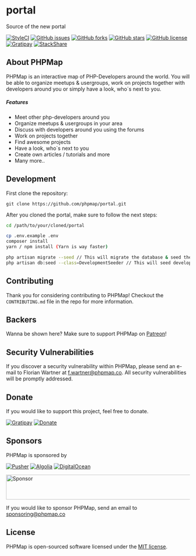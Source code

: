 # portal
Source of the new portal

[![StyleCI](https://styleci.io/repos/111126398/shield?style=flat-square)](https://styleci.io/repos/111126398)
[![GitHub issues](https://img.shields.io/github/issues/PHPMap/portal.svg?style=flat-square)](https://github.com/PHPMap/portal/issues)
[![GitHub forks](https://img.shields.io/github/forks/PHPMap/portal.svg?style=flat-square)](https://github.com/PHPMap/portal/network)
[![GitHub stars](https://img.shields.io/github/stars/PHPMap/portal.svg?style=flat-square)](https://github.com/PHPMap/portal/stargazers)
[![GitHub license](https://img.shields.io/github/license/PHPMap/portal.svg?style=flat-square)](https://github.com/PHPMap/portal/blob/master/LICENSE)
[![Gratipay](https://img.shields.io/gratipay/project/PHPMap.svg?style=flat-square)](https://gratipay.com/PHPMap/)
[![StackShare](https://img.shields.io/badge/tech-stack-0690fa.svg?style=flat-square)](https://stackshare.io/fwartner/phpmap)

## About PHPMap

PHPMap is an interactive map of PHP-Developers around the world.
You will be able to organize meetups & usergroups, work on projects together with developers around you or simply have a look, who´s next to you.

##### Features

- Meet other php-developers around you
- Organize meetups & usergroups in your area
- Discuss with developers around you using the forums
- Work on projects together
- Find awesome projects
- Have a look, who´s next to you
- Create own articles / tutorials and more
- Many more..

## Development

First clone the repository:

```git clone https://github.com/phpmap/portal.git```

After you cloned the portal, make sure to follow the next steps:

```bash
cd /path/to/your/cloned/portal

cp .env.example .env
composer install
yarn / npm install (Yarn is way faster)

php artisan migrate --seed // This will migrate the database & seed the initial data
php artisan db:seed --class=DevelopmentSeeder // This will seed development data
```

## Contributing

Thank you for considering contributing to PHPMap! Checkout the `CONTRIBUTING.md` file in the repo for more information.



## Backers

Wanna be shown here? Make sure to support PHPMap on [Patreon](https://www.patreon.com/phpmapco)!

## Security Vulnerabilities

If you discover a security vulnerability within PHPMap, please send an e-mail to Florian Wartner at f.wartner@phpmap.co. All security vulnerabilities will be promptly addressed.

## Donate

If you would like to support this project, feel free to donate.

[![Gratipay](https://img.shields.io/gratipay/project/PHPMap.svg?style=flat-square)](https://gratipay.com/PHPMap)
[![Donate](https://img.shields.io/badge/Donate-PayPal-green.svg?style=flat-square)](https://paypal.me/florianwartner)

## Sponsors

PHPMap is sponsored by

[![Pusher](https://github.com/PHPMap/portal/raw/master/.github/assets/rsz_pusher_logo_dark.png)](https://pusher.com)
[![Algolia](https://github.com/PHPMap/portal/raw/master/.github/assets/rsz_algolia-logo-light.png)](https://algolia.com)
[![DigitalOcean](https://github.com/PHPMap/portal/raw/master/.github/assets/rsz_1do_logo_horizontal_blue-3db19536.png)](https://m.do.co/c/64184b01d959)


<a target='_blank' rel='nofollow' href='https://app.codesponsor.io/link/56PVTMQwwLE1eNFhmArVx3xr/PHPMap/phpmap'>
  <img alt='Sponsor' width='888' height='68' src='https://app.codesponsor.io/embed/56PVTMQwwLE1eNFhmArVx3xr/PHPMap/phpmap.svg' />
</a>

If you would like to sponsor PHPMap, send an email to sponsoring@phpmap.co

## License

PHPMap is open-sourced software licensed under the [MIT license](http://opensource.org/licenses/MIT).